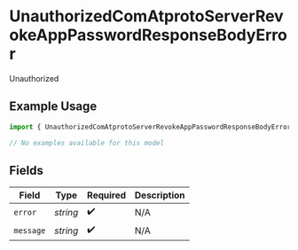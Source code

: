 # UnauthorizedComAtprotoServerRevokeAppPasswordResponseBodyError

Unauthorized

## Example Usage

```typescript
import { UnauthorizedComAtprotoServerRevokeAppPasswordResponseBodyError } from "@speakeasy-api/bluesky/models/errors";

// No examples available for this model
```

## Fields

| Field              | Type               | Required           | Description        |
| ------------------ | ------------------ | ------------------ | ------------------ |
| `error`            | *string*           | :heavy_check_mark: | N/A                |
| `message`          | *string*           | :heavy_check_mark: | N/A                |